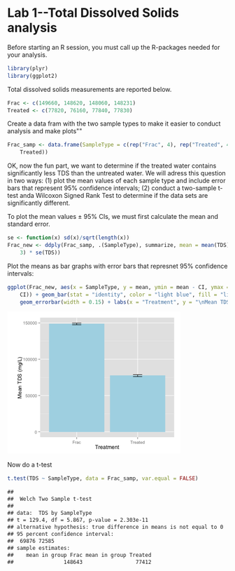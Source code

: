 Lab 1--Total Dissolved Solids analysis
========================================================
Before starting an R session, you must call up the R-packages needed for your analysis.


```r
library(plyr)
library(ggplot2)
```


Total dissolved solids measurements are reported below.


```r
Frac <- c(149660, 148620, 148060, 148231)
Treated <- c(77820, 76160, 77840, 77830)
```


Create a data fram with the two sample types to make it easier to conduct analysis and make plots""

```r
Frac_samp <- data.frame(SampleType = c(rep("Frac", 4), rep("Treated", 4)), TDS = c(Frac, 
    Treated))
```

OK, now the fun part, we want to determine if the treated water contains significantly less TDS than the untreated water. We will adress this question in two ways: (1) plot the mean values of each sample type and include error bars that represent 95% confidence intervals; (2) conduct a two-sample t-test anda Wilcoxon Signed Rank Test to determine if the data sets are significantly different.

To plot the mean values ± 95% CIs, we must first calculate the mean and standard error.


```r
se <- function(x) sd(x)/sqrt(length(x))
Frac_new <- ddply(Frac_samp, .(SampleType), summarize, mean = mean(TDS), CI = qt(0.975, 
    3) * se(TDS))
```

Plot the means as bar graphs with error bars that represnet 95% confidence intervals:

```r
ggplot(Frac_new, aes(x = SampleType, y = mean, ymin = mean - CI, ymax = mean + 
    CI)) + geom_bar(stat = "identity", color = "light blue", fill = "light blue") + 
    geom_errorbar(width = 0.15) + labs(x = "Treatment", y = "\nMean TDS (mg/L)")
```

![plot of chunk unnamed-chunk-5](figure/unnamed-chunk-5.png) 



Now do a t-test


```r
t.test(TDS ~ SampleType, data = Frac_samp, var.equal = FALSE)
```

```
## 
## 	Welch Two Sample t-test
## 
## data:  TDS by SampleType
## t = 129.4, df = 5.867, p-value = 2.303e-11
## alternative hypothesis: true difference in means is not equal to 0
## 95 percent confidence interval:
##  69876 72585
## sample estimates:
##    mean in group Frac mean in group Treated 
##                148643                 77412
```


